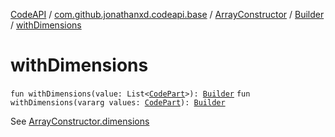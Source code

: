 [CodeAPI](../../../index.md) / [com.github.jonathanxd.codeapi.base](../../index.md) / [ArrayConstructor](../index.md) / [Builder](index.md) / [withDimensions](.)

# withDimensions

`fun withDimensions(value: List<`[`CodePart`](../../../com.github.jonathanxd.codeapi/-code-part/index.md)`>): `[`Builder`](index.md)
`fun withDimensions(vararg values: `[`CodePart`](../../../com.github.jonathanxd.codeapi/-code-part/index.md)`): `[`Builder`](index.md)

See [ArrayConstructor.dimensions](../dimensions.md)

